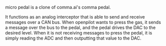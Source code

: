 micro pedal is a clone of comma.ai's comma pedal.

It functions as an analog interceptor that is able to send and receive messages over a CAN bus. When openpilot wants to press the gas, it sends a message over the bus to the pedal, and the pedal drives the DAC to the desired level. When it is not receiving messages to press the pedal, it is simply reading the ADC and then outputting that value to the DAC. 
